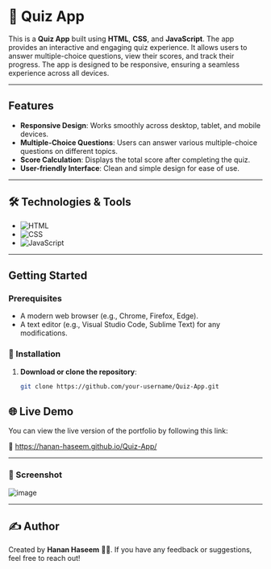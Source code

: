 # 📝 Quiz App

This is a **Quiz App** built using **HTML**, **CSS**, and **JavaScript**. The app provides an interactive and engaging quiz experience. It allows users to answer multiple-choice questions, view their scores, and track their progress. The app is designed to be responsive, ensuring a seamless experience across all devices.

---

## Features

- **Responsive Design**: Works smoothly across desktop, tablet, and mobile devices.
- **Multiple-Choice Questions**: Users can answer various multiple-choice questions on different topics.
- **Score Calculation**: Displays the total score after completing the quiz.
- **User-friendly Interface**: Clean and simple design for ease of use.

---

## 🛠️ Technologies & Tools

- ![HTML](https://img.shields.io/badge/-HTML-E34F26?style=for-the-badge&logo=html5&logoColor=white)
- ![CSS](https://img.shields.io/badge/-CSS-1572B6?style=for-the-badge&logo=css3&logoColor=white)
- ![JavaScript](https://img.shields.io/badge/-JavaScript-F7DF1E?style=for-the-badge&logo=javascript&logoColor=black)

---

## Getting Started

### Prerequisites
- A modern web browser (e.g., Chrome, Firefox, Edge).
- A text editor (e.g., Visual Studio Code, Sublime Text) for any modifications.

### 🔧 Installation

1. **Download or clone the repository**:

   ```bash
   git clone https://github.com/your-username/Quiz-App.git

## 🌐 Live Demo
You can view the live version of the portfolio by following this link:

🔗 https://hanan-haseem.github.io/Quiz-App/

---

### 📸 Screenshot
![image](https://github.com/user-attachments/assets/5ea95426-9d9f-4110-864b-65bb3deb4508)



---

## ✍️ Author
Created by **Hanan Haseem** 👨‍💻. If you have any feedback or suggestions, feel free to reach out!
